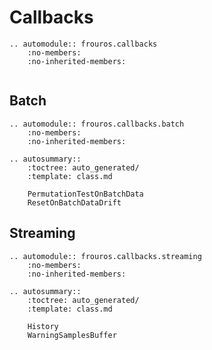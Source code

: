 # Callbacks

```{eval-rst}
.. automodule:: frouros.callbacks
    :no-members:
    :no-inherited-members:
```

```{currentmodule} frouros.callbacks
```

## Batch

```{eval-rst}
.. automodule:: frouros.callbacks.batch
    :no-members:
    :no-inherited-members:
```

```{eval-rst}
.. autosummary::
    :toctree: auto_generated/
    :template: class.md

    PermutationTestOnBatchData
    ResetOnBatchDataDrift
```

## Streaming

```{eval-rst}
.. automodule:: frouros.callbacks.streaming
    :no-members:
    :no-inherited-members:
```

```{eval-rst}
.. autosummary::
    :toctree: auto_generated/
    :template: class.md

    History
    WarningSamplesBuffer
```
